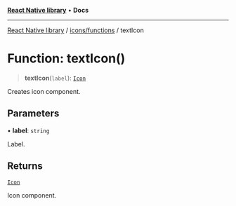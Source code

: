 [**React Native library**](../../../index.md) • **Docs**

***

[React Native library](../../../modules.md) / [icons/functions](../index.md) / textIcon

# Function: textIcon()

> **textIcon**(`label`): [`Icon`](../../icons-common/types/interfaces/Icon.md)

Creates icon component.

## Parameters

• **label**: `string`

Label.

## Returns

[`Icon`](../../icons-common/types/interfaces/Icon.md)

Icon component.
